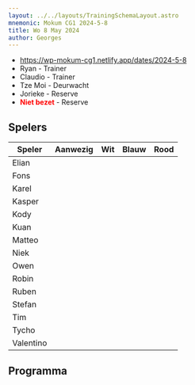 ```yaml
---
layout: ../../layouts/TrainingSchemaLayout.astro
mnemonic: Mokum CG1 2024-5-8
title: Wo 8 May 2024
author: Georges
---
```


- https://wp-mokum-cg1.netlify.app/dates/2024-5-8
- Ryan - Trainer
- Claudio - Trainer
- Tze Moi - Deurwacht
- Jorieke - Reserve
- <span style="color:red">**Niet bezet**</span> - Reserve
## Spelers
| Speler | Aanwezig | Wit | Blauw | Rood |
|--------|----------|-----|-------|------|
| Elian | | | | | |
| Fons | | | | | |
| Karel | | | | | |
| Kasper | | | | | |
| Kody | | | | | |
| Kuan | | | | | |
| Matteo | | | | | |
| Niek | | | | | |
| Owen | | | | | |
| Robin | | | | | |
| Ruben | | | | | |
| Stefan | | | | | |
| Tim | | | | | |
| Tycho | | | | | |
| Valentino | | | | | |
## Programma




